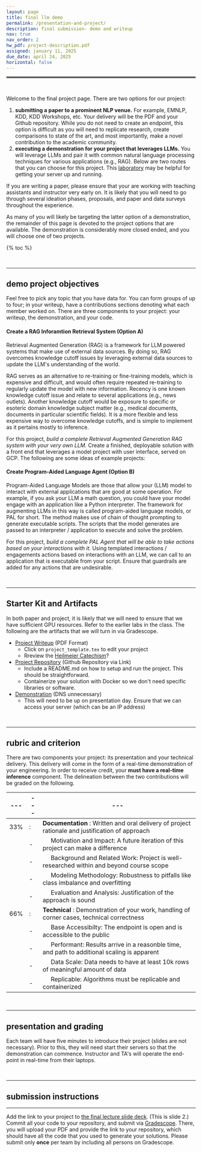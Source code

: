 ```yaml
---
layout: page
title: final llm demo 
permalink: /presentation-and-project/
description: final submission- demo and writeup
nav: true
nav_order: 2
hw_pdf: project-description.pdf
assigned: january 11, 2025
due_date: april 24, 2025
horizontal: false
---
```


<hr style="border:2px solid gray">

<br>

Welcome to the final project page. There are two options for our project: 

1. **submitting a paper to a prominent NLP venue.** For example, EMNLP, KDD, KDD Workshops, etc. Your delivery will be the PDF and your Github repository. While you do not need to create an endpoint, this option is difficult as you will need to replicate research, create comparisons to state of the art, and most importantly, make a novel contribution to the academic community.
2. **executing a demonstration for your project that leverages LLMs.** You will leverage LLMs and pair it with common natural language processing techniques for various applications (e.g., RAG). Below are two routes that you can choose for this project. This [laboratory](https://docs.google.com/presentation/d/1HcLInp203By38I5YYN5cABtHHh-p62zt) may be helpful for getting your server up and running.

If you are writing a paper, please ensure that your are working with teaching assistants and instructor very early on. It is likely that you will need to go through several ideation phases, proposals, and paper and data surveys throughout the experience. 

As many of you will likely be targeting the latter option of a demonstration, the remainder of this page is devoted to the project options that are available. The demonstration is considerably more closed ended, and you will choose one of two projects.

{% toc %}

<br>

-----
## demo project objectives

Feel free to pick any topic that you have data for. You can form groups of up to four; in your writeup, have a contributions sections denoting what each member worked on. There are three components to your project: your writeup, the demonstration, and your code. 

#### Create a RAG Inforamtion Retrieval System (Option A)

Retrieval Augmented Generation (RAG) is a framework for LLM powered systems that make use of external data sources. By doing so, RAG overcomes knowledge cutoff issues by leveraging external data sources to update the LLM's understanding of the world.

RAG serves as an alternative to re-training or fine-training models, which is expensive and difficult, and would often require repeated re-training to regularly update the model with new information. Recency is one known knowledge cutoff issue and relate to several applications (e.g., news outlets). Another knowledge cutoff would be exposure to specific or esoteric domain knowledge subject matter (e.g., medical documents, documents in particular scientific fields). It is a more flexible and less expensive way to overcome knowledge cutoffs, and is simple to implement as it pertains mostly to inference. 

For this project, *build a complete Retrieval Augmented Generation RAG system with your very own LLM.* Create a finished, deployable solution with a front end that leverages a model project with user interface, served on GCP. The following are some ideas of example projects:

#### Create Program-Aided Language Agent (Option B)

Program-Aided Language Models are those that allow your (LLM) model to interact with external applications that are good at some operation. For example, if you ask your LLM a math question, you could have your model engage with an application like a Python interpreter. The framework for augmenting LLMs in this way is called program-aided language models, or PAL for short. The method makes use of chain of thought prompting to generate executable scripts. The scripts that the model generates are passed to an interpreter / application to execute and solve the problem. 

For this project, *build a complete PAL Agent that will be able to take actions based on your interactions with it.* Using templated interactions / engagements actions based on interactions with an LLM, we can call to an application that is executable from your script. Ensure that guardrails are added for any actions that are undesirable. 

<br>

-----
## Starter Kit and Artifacts

In both paper and project, it is likely that we will need to ensure that we have sufficient GPU resources. Refer to the earlier labs in the class. The following are the artifacts that we will turn in via Gradescope.

* [Project Writeup](https://www.overleaf.com/read/xcjqmczwyrcz#0deb70) (PDF Format)
  - Click on `project_template.tex` to edit your project
  - Rreview the [Heilmeier Catechism](https://www.darpa.mil/work-with-us/heilmeier-catechism)?
* [Project Repository](http://www.github.com) (Github Repository via Link)
  - Include a README.md on how to setup and run the project. This should be straightforward.
  - Containerize your solution with Docker so we don't need specific libraries or software.
* [Demonstration](http://streamlit.io) (DNS unnecessary)
  - This will need to be up on presentation day. Ensure that we can access your server (which can be an IP address)

<br>

-----
## rubric and criterion

There are two components your project: its presentation and your technical delivery. This delivery will come in the form of a real-time demonstration of your engineering. In order to receive credit, your **must have a real-time inference** component. The delineation between the two contributions will be graded on the following.

|---|---|---|
|---|---|---|
| 33% | : | __Documentation__ : Written and oral delivery of project rationale and justification of approach
|     | - | &nbsp;&nbsp;&nbsp;&nbsp; Motivation and Impact: A future iteration of this project can make a difference
|     | - | &nbsp;&nbsp;&nbsp;&nbsp; Background and Related Work: Project is well-researched within and beyond course scope
|     | - | &nbsp;&nbsp;&nbsp;&nbsp; Modeling Methodology: Robustness to pitfalls like class imbalance and overfitting
|     | - | &nbsp;&nbsp;&nbsp;&nbsp; Evaluation and Analysis: Justification of the approach is sound
| 66% | : | __Technical__ : Demonstration of your work, handling of corner cases, technical correctness
|     | - | &nbsp;&nbsp;&nbsp;&nbsp; Base Accessibilty: The endpoint is open and is accessible to the public
|     | - | &nbsp;&nbsp;&nbsp;&nbsp; Performant: Results arrive in a reasonble time, and path to additional scaling is apparent
|     | - | &nbsp;&nbsp;&nbsp;&nbsp; Data Scale: Data needs to have at least 10k rows of meaningful amount of data
|     | - | &nbsp;&nbsp;&nbsp;&nbsp; Replicable: Algorithms must be replicable and containerized

<br>

-----
## presentation and grading

Each team will have five minutes to introduce their project (slides are not necessary). Prior to this, they will need start their servers so that the demonstration can commence. Instructor and TA's will operate the end-point in real-time from their laptops.

<br>

-----
## submission instructions
-----

Add the link to your project to [the final lecture slide deck](https://docs.google.com/presentation/d/1VO-SAmfm3smmDhVn6AkyK-SZTDURDILz9xCFx_0OiAA). (This is slide 2.) Commit all your code to your repository, and submit via [Gradescope](https://www.gradescope.com/). There, you will upload your PDF and provide the link to your repository, which should have all the code that you used to generate your solutions. Please submit only __once__ per team by including all persons on Gradescope.



<!--
<br><br><br>
<hr style="border:2px solid gray">
#### project checkpoint
-----
-->


